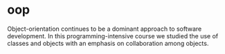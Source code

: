 # oop
Object-orientation continues to be a dominant approach to software development. In this programming-intensive course we studied the use of classes and objects with an emphasis on collaboration among objects.
